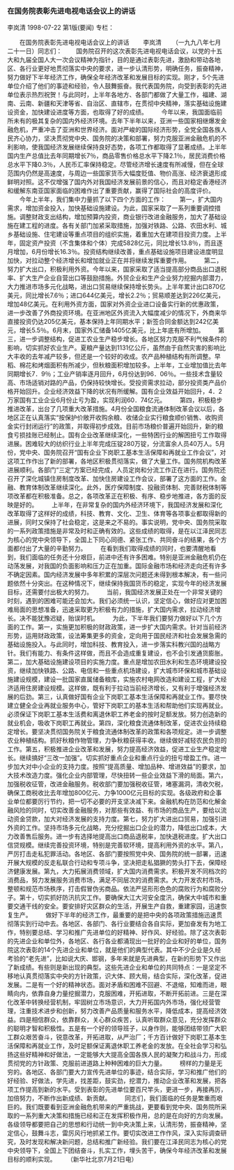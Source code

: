 ### 在国务院表彰先进电视电话会议上的讲话
李岚清
1998-07-22
第1版(要闻)
专栏：

　　在国务院表彰先进电视电话会议上的讲话
　　李岚清
　　（一九九八年七月二十一日）同志们：
　　国务院召开的这次表彰先进电视电话会议，以党的十五大和九届全国人大一次会议精神为指针，目的是通过表彰先进，激励和带动各地区、各行业更好地贯彻落实中央的要求，进一步认清形势，明确任务，振奋精神，努力做好下半年经济工作，确保全年经济改革和发展目标的实现。刚才，5个先进单位介绍了他们的事迹和经验，令人鼓舞振奋。我代表国务院，向受到表彰的先进单位表示热烈祝贺！与此同时，上半年各地方、各部门都做了大量工作，福建、湖南、云南、新疆和天津等省、自治区、直辖市，在贯彻中央精神，落实基础设施建设资金，加快建设进度等方面，也取得了好的成绩。
　　今年以来，我国面临前所未有的极其复杂的国内外经济环境。去年下半年以来，亚洲一些国家相继爆发金融危机，严重冲击了亚洲和世界经济。面对严峻的国际经济形势，全党全国各族人民齐心协力，坚决贯彻党中央、国务院的决策和部署，努力克服亚洲金融危机的不利影响，使我国经济发展继续保持良好态势，各项工作都取得了显著成绩。上半年国内生产总值比去年同期增长7％，商品零售价格总水平下降2.1％，居民消费价格总水平下降0.3％，人民币汇率保持稳定。尽管经济增长速度有所减慢，但在全球范围内仍然是高速度，与周边一些国家货币大幅度贬值、物价高涨、经济衰退形成鲜明对照。这不仅增强了国内外对我国经济发展前景的信心，而且对稳定香港经济和缓解东南亚国家面临的困难作出了重要贡献，赢得了国际社会的高度评价。
　　今年上半年，我们集中力量抓了以下四个方面的工作：
　　第一，扩大国内需求，增加资金投入，加快基础设施建设。为此，国家采取了一系列重要调控措施。调整财政支出结构，增加预算内投资，商业银行改进金融服务，加大了基础设施在建工程的进度。各有关部门加紧采取措施，加强对铁路、公路、农田水利、城乡基础设施、住宅建设等重点项目的组织实施，着重加大在建项目投资力度。上半年，固定资产投资（不含集体和个体）完成5828亿元，同比增长13.8％，而且逐月增加，6月份增长16.3％。投资结构继续改善，重点基础设施项目建设进度明显加快，对拉动整个经济增长和增加就业正在并将继续发挥重要作用。
　　第二，努力扩大出口，积极利用外资。今年以来，国家采取了适当提高部分商品出口退税率、扩大生产企业自营出口等鼓励措施。外贸企业和生产企业努力挖掘内部潜力，大力推进市场多元化战略，进出口贸易继续保持增长势头。上半年累计出口870亿美元，同比增长7.6％；进口644亿美元，增长2.2％；贸易顺差达到226亿美元，增加48亿美元。在利用外资方面，国家对外资企业进口设备实行新的优惠政策，进一步改善了外商投资环境。在亚洲地区外资流入大幅度减少的情况下，外商来华直接投资仍达205亿美元，基本保持上年同期水平；新签合同金额达到242亿美元，增长5.5％。6月末，国家外汇储备1405亿美元，比上年底有所增加。
　　第三，进一步调整结构，促进工农业生产稳步增长。各地区努力克服不利气候条件的影响，切实抓好农业生产。夏粮产量达到1131亿公斤，虽然由于自然灾害的影响比大丰收的去年减产较多，但还是一个较好的收成。农产品种植结构有所调整。早稻、棉花和烤烟面积有所减少，但秋粮面积增加较多。上半年，工业增加值比去年同期增长7．9％；工业产销率逐月回升，6月份达到96．06％。一些技术含量较高、市场适销对路的产品，仍保持较快增长。受投资需求拉动，部分投资类产品价格开始回升。企业经济效益下降的状况有所缓解。国有企业效益开始回升，4．2万家国有工业企业6月份止亏为盈，实现利润60．74亿元。
　　第四，积极稳步推进改革，出台了几项重大改革措施。4月份全国粮食流通体制改革会议以后，各地区正在认真落实“按保护价敞开收购余粮、收储企业实行粮食顺价销售、收购资金实行封闭运行”的政策，并取得初步成效。目前市场粮价普遍开始回升，新的粮食亏损挂账已经制止。国有企业改革继续深化，一些特困行业的解困扭亏工作取得进展。困难较大的纺织行业上半年完成压锭280万锭，分流富余人员40万人。5月份，党中央、国务院召开“国有企业下岗职工基本生活保障和再就业工作会议”，对这项工作作出了新的部署，各地区积极贯彻落实，做了大量工作。国务院机构改革进展顺利。各部门“三定”方案已经完成，人员定岗和分流工作正在进行。国务院还召开了深化城镇住房制度改革、加快住房建设工作会议，部署了这方面的工作。金融、教育体制改革继续深化。此外，医疗保障制度、投融资体制、完善财税体制等项改革都在积极准备。总之，各项改革正在积极、有序、稳步地推进，各方面的反映是好的。
　　上半年，在非常复杂的国内外经济环境下，我国经济发展和深化改革取得了这样好的成绩，科技、教育、文化、卫生、体育等各项事业都取得新的进展，同时又保持了社会稳定，这是来之不易的。事实说明，党中央、国务院采取的一系列政策措施是非常及时和正确有效的。这些成绩的取得，是在以江泽民同志为核心的党中央领导下，全国上下同心同德、紧张工作、共同奋斗的结果，各个方面都付出了大量的辛勤努力。
　　在看到我们取得成绩的同时，也要清醒地看到，我们面临的任务还十分艰巨，前进中还有许多困难。特别是亚洲金融危机仍在动荡发展，对我国的负面影响和压力正在加重。国际金融市场和经济走向还有许多不确定因素。国内经济发展中多年积累的深层次问题还未得到根本解决，有一些问题依然十分突出。在这种情况下，继续保持我国货币的稳定，实现今年的经济发展目标，还需要付出极大的努力。
　　当前，我国经济发展正处在一个非常关键的时刻，遇到的困难可能还会加大。我们必须统一认识，坚定信心，做好应对更加困难局面的思想准备，迅速采取更为积极有力的措施，扩大国内需求，拉动经济增长。决不能犹豫迟疑，贻误时机。
　　为此，下半年我们要努力做好以下几个方面的工作。第一，实施更加积极的财政政策，进一步扩大国内需求。针对当前经济形势，运用财政政策，设法筹集更多的资金，定向用于国民经济和社会发展急需的基础设施投入。与此同时，增加科技、教育投入，进一步落实科教兴国的战略方针。我们有能力、有条件这样做，而且不会造成重复建设，也不会引发通货膨胀。第二，加大基础设施建设项目的实施力度。重点是增加农田水利和生态环境建设投资，继续加快铁路、公路、电信和一些重点机场建设，扩大城市环保和城市基础设施建设规模，建设一批国家直属储备粮库，实施农村电网改造和建设工程，扩大经济适用住房建设规模。这样做，既有利于拉动当前经济增长，又有利于增强经济发展的后劲。第三，认真做好国有企业下岗职工基本生活保障和再就业工作。要尽快建立健全企业再就业服务中心，管好下岗职工的基本生活和帮助他们实现再就业。必须保证下岗职工基本生活费和离退休职工养老金的按时足额发放。努力创造新的就业机会，吸收下岗职工再就业。第四，深化粮食流通体制改革，促进农业持续稳定增长。要坚决贯彻国务院关于粮食流通体制改革的政策和各项规定。进一步调整农业种植结构。抓好秋粮作物管理，力争秋粮获得丰收。继续做好减轻农民负担的工作。第五，积极推进企业改革和发展，努力提高经济效益，促进工业生产稳定增长。继续搞好“三改一加强”。切实抓好重点企业和重点行业的扭亏增盈工作。进一步加大对中小企业的支持力度。按照“提高质量、增加品种、增进效益”的要求，加大技术改造力度。强化企业内部管理，尽快扭转一些企业效益下滑的局面。第六，加强税收征管，改进金融服务。税收部门要加强税收征管，堵塞漏洞，清收欠税，确保工商税收比去年增加800亿元、力争1000亿元目标的实现。各级政府和企事业单位都要厉行节约，把一切不必要的开支坚决减下来。金融机构在防范和化解金融风险的同时，切实改善金融服务，对那些有效益、有市场的商品生产，要给以流动资金贷款，加大对经济发展的支持力度。第七，努力扩大进出口贸易，加强引进外资的工作。坚持市场多元化战略，充分挖掘出口企业的潜力，降低出口成本，大力改善售后服务。进一步有选择地提高出口商品退税率，加快退税进度。扩大出口信贷规模。继续完善投资环境，特别是完善软环境，提高利用外资的水平。第八，严厉打击走私犯罪活动。各地区、各部门要按照党中央、国务院的统一部署，迅速开展大规模的反走私联合行动和专项斗争，坚决把走私猖獗的势头打下去，保障经济健康发展。第九，大力拓展消费领域，扩大国内消费需求。积极开发不同档次的消费品，努力发展服务消费市场，满足不同层次的消费需求。大力开发农村市场，整顿和规范市场秩序，打击假冒伪劣商品。依法严惩形形色色的腐败行为和腐败分子。第十，切实抓好防汛抗灾工作。要确保大江大河安全度汛，确保大中城市和重要交通干线的安全。要安排好灾区群众的生活，开展生产自救，重建家园，迅速恢复生产。
　　做好下半年的经济工作，最重要的是把中央的各项政策措施迅速贯彻落实到行动中去。各地区、各部门、各行业要结合各自实际，更加奋发有为地工作，特别要总结、学习和推广先进单位的好精神、好作风、好经验。除了这次表彰的先进企业和单位外，各地区、各行各业都涌现出一批好的企业和好的单位，国务院这次表彰的14个先进企业和单位，就是他们的典型代表。其中不少企业是久经考验的“老先进”，比如说大庆、邯钢，多年来就是先进典型，在新的形势下又作出了新成绩。有些则是新出现的典型。这些先进企业和单位的共同特点：一是坚定不移地认真贯彻落实中央的方针政策，识大体、顾大局，结合实际，深化改革，促进发展。二是有一个好的精神状态。面对矛盾和困难不回避、不退缩，知难而进，眼睛向内，依靠自身力量挖掘潜力，克服困难，开拓进取，不断开拓前进。三是在深化改革中转换经营机制，牢固树立市场意识，大力开拓国内外市场，强化经营管理，注重技术进步和创新，努力改善产品质量和服务水平，降低成本，提高经济效益。四是相信群众，依靠群众，关心群众疾苦，认真听取群众意见，充分发挥群众的聪明才智和积极性。五是有一个好的领导班子，以身作则，能够团结带领广大职工群众艰苦奋斗，锐意改革，开拓进取，从严治厂；千方百计做好下岗职工基本生活保障和再就业工作，及时足额保证离退休职工养老金的发放。在全社会学习和弘扬这些好精神和好做法，一定能够大大提高全国各族人民的凝聚力和战斗力，形成贯彻党的方针政策、克服前进道路上种种困难的巨大力量。
　　榜样的力量是无穷的。各地区、各部门要大力宣传先进单位的事迹，结合实际，学习和推广他们的好经验、好做法，学先进，找差距，鼓实劲，挖潜力，推动企业改革和发展，把各项工作提高到新的水平。受到表彰的先进单位要百尺竿头，更进一步，再接再厉，加倍努力，不断作出新成绩、新贡献。
　　同志们，我们面临的任务是繁重而艰巨的。我们既要看到亚洲金融危机带来的严重挑战，更要看到党中央、国务院所采取的一系列重大决策和措施已经和正在发挥积极作用，总的是在向好的方向发展。各级领导都要把自己的思想和行动统一到中央决策上来，认清形势，振奋精神，坚定信心，鼓舞斗志，雷厉风行地抓紧工作。要切实改进工作作风，深入实际调查研究，及时发现和解决新问题，总结和推广新经验。我们要在江泽民同志为核心的党中央领导下，全国上下团结奋斗，扎实工作，埋头苦干，确保今年经济改革和发展目标的顺利实现。
　　（新华社北京7月21日电）
